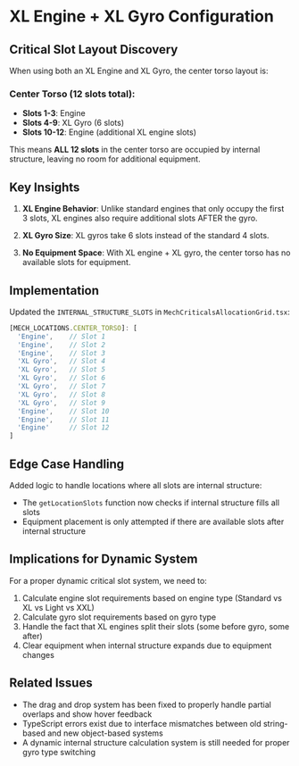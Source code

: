 # XL Engine + XL Gyro Configuration

## Critical Slot Layout Discovery

When using both an XL Engine and XL Gyro, the center torso layout is:

### Center Torso (12 slots total):
- **Slots 1-3**: Engine
- **Slots 4-9**: XL Gyro (6 slots)
- **Slots 10-12**: Engine (additional XL engine slots)

This means **ALL 12 slots** in the center torso are occupied by internal structure, leaving no room for additional equipment.

## Key Insights

1. **XL Engine Behavior**: Unlike standard engines that only occupy the first 3 slots, XL engines also require additional slots AFTER the gyro.

2. **XL Gyro Size**: XL gyros take 6 slots instead of the standard 4 slots.

3. **No Equipment Space**: With XL engine + XL gyro, the center torso has no available slots for equipment.

## Implementation

Updated the `INTERNAL_STRUCTURE_SLOTS` in `MechCriticalsAllocationGrid.tsx`:

```javascript
[MECH_LOCATIONS.CENTER_TORSO]: [
  'Engine',    // Slot 1
  'Engine',    // Slot 2
  'Engine',    // Slot 3
  'XL Gyro',   // Slot 4
  'XL Gyro',   // Slot 5
  'XL Gyro',   // Slot 6
  'XL Gyro',   // Slot 7
  'XL Gyro',   // Slot 8
  'XL Gyro',   // Slot 9
  'Engine',    // Slot 10
  'Engine',    // Slot 11
  'Engine'     // Slot 12
]
```

## Edge Case Handling

Added logic to handle locations where all slots are internal structure:
- The `getLocationSlots` function now checks if internal structure fills all slots
- Equipment placement is only attempted if there are available slots after internal structure

## Implications for Dynamic System

For a proper dynamic critical slot system, we need to:
1. Calculate engine slot requirements based on engine type (Standard vs XL vs Light vs XXL)
2. Calculate gyro slot requirements based on gyro type
3. Handle the fact that XL engines split their slots (some before gyro, some after)
4. Clear equipment when internal structure expands due to equipment changes

## Related Issues

- The drag and drop system has been fixed to properly handle partial overlaps and show hover feedback
- TypeScript errors exist due to interface mismatches between old string-based and new object-based systems
- A dynamic internal structure calculation system is still needed for proper gyro type switching
